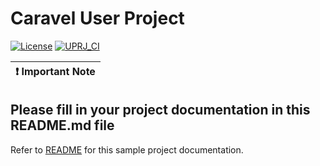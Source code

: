 # Caravel User Project

[![License](https://img.shields.io/badge/License-Apache%202.0-blue.svg)](https://opensource.org/licenses/Apache-2.0) [![UPRJ_CI](https://github.com/chipfoundry/caravel_user_project/actions/workflows/user_project_ci.yml/badge.svg)](https://github.com/chipfoundry/caravel_user_project/actions/workflows/user_project_ci.yml)

| :exclamation: Important Note            |
|-----------------------------------------|

## Please fill in your project documentation in this README.md file 

Refer to [README](docs/source/index.md) for this sample project documentation.
